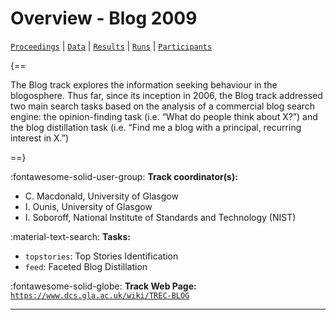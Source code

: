 # Overview - Blog 2009

[`Proceedings`](./proceedings.md) | [`Data`](./data.md) | [`Results`](./results.md) | [`Runs`](./runs.md) | [`Participants`](./participants.md)

{==

The Blog track explores the information seeking behaviour in the blogosphere. Thus far, since its inception in 2006, the Blog track addressed two main search tasks based on the analysis of a commercial blog search engine: the opinion-finding task (i.e. “What do people think about X?”) and the blog distillation task (i.e. “Find me a blog with a principal, recurring interest in X.”)

==}

:fontawesome-solid-user-group: **Track coordinator(s):**

- C. Macdonald, University of Glasgow 
- I. Ounis, University of Glasgow 
- I. Soboroff, National Institute of Standards and Technology (NIST) 

:material-text-search: **Tasks:**

- `topstories`: Top Stories Identification 
- `feed`: Faceted Blog Distillation 

:fontawesome-solid-globe: **Track Web Page:** [`https://www.dcs.gla.ac.uk/wiki/TREC-BLOG`](https://www.dcs.gla.ac.uk/wiki/TREC-BLOG) 

---

